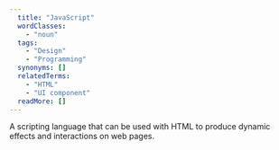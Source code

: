 ```yaml
---
  title: "JavaScript"
  wordClasses: 
    - "noun"
  tags: 
    - "Design"
    - "Programming"
  synonyms: []
  relatedTerms: 
    - "HTML"
    - "UI component"
  readMore: []
---
```

A scripting language that can be used with HTML to produce dynamic effects and interactions on web pages.
